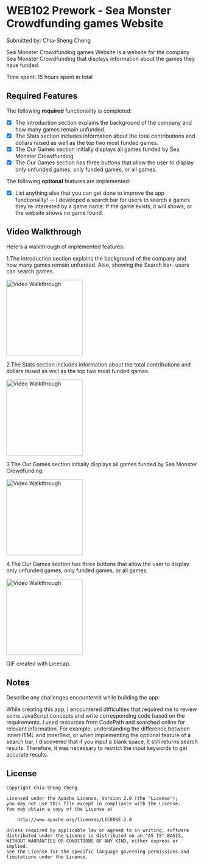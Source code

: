 # WEB102 Prework - Sea Monster Crowdfunding games Website

Submitted by: Chia-Sheng Cheng

Sea Monster Crowdfunding games Website is a website for the company Sea Monster Crowdfunding that displays information about the games they have funded.

Time spent: 15 hours spent in total

## Required Features

The following **required** functionality is completed:

* [x] The introduction section explains the background of the company and how many games remain unfunded.
* [x] The Stats section includes information about the total contributions and dollars raised as well as the top two most funded games.
* [x] The Our Games section initially displays all games funded by Sea Monster Crowdfunding
* [x] The Our Games section has three buttons that allow the user to display only unfunded games, only funded games, or all games.

The following **optional** features are implemented:

* [x] List anything else that you can get done to improve the app functionality!
-- I developed a search bar for users to search a games they're interested by a game name. If the game exists, it will shows, or the website shows no game found.

## Video Walkthrough

Here's a walkthrough of implemented features:

1.The introduction section explains the background of the company and how many games remain unfunded. Also, showing the Search bar- users can search games.

<img src='https://i.imgur.com/ltWPikl.gif' title='Video Walkthrough' width='200' alt='Video Walkthrough' />

2.The Stats section includes information about the total contributions 
and dollars raised as well as the top two most funded games.

<img src='https://i.imgur.com/WfUMAeg.gif' title='Video Walkthrough' width='200' alt='Video Walkthrough' />

3.The Our Games section initially displays all games funded by Sea Monster Crowdfunding.

<img src='https://i.imgur.com/x8Z6A9T.gif' title='Video Walkthrough' width='200' alt='Video Walkthrough' />

4.The Our Games section has three buttons that allow the user to display only unfunded games, only funded games, or all games.

<img src='https://i.imgur.com/PoH2IZc.mp4' title='Video Walkthrough' width='200' alt='Video Walkthrough' />



<!-- Replace this with whatever GIF tool you used! -->
GIF created with Licecap.
<!-- Recommended tools:
[Kap](https://getkap.co/) for macOS
[ScreenToGif](https://www.screentogif.com/) for Windows
[peek](https://github.com/phw/peek) for Linux. -->

## Notes

Describe any challenges encountered while building the app:

While creating this app, I encountered difficulties that required me to review some JavaScript concepts and write corresponding code based on the requirements. I used resources from CodePath and searched online for relevant information. For example, understanding the difference between innerHTML and innerText, or when implementing the optional feature of a search bar, I discovered that if you input a blank space, it still returns search results. Therefore, it was necessary to restrict the input keywords to get accurate results.

## License

    Copyright Chia-Sheng Cheng

    Licensed under the Apache License, Version 2.0 (the "License");
    you may not use this file except in compliance with the License.
    You may obtain a copy of the License at

        http://www.apache.org/licenses/LICENSE-2.0

    Unless required by applicable law or agreed to in writing, software
    distributed under the License is distributed on an "AS IS" BASIS,
    WITHOUT WARRANTIES OR CONDITIONS OF ANY KIND, either express or implied.
    See the License for the specific language governing permissions and
    limitations under the License.
